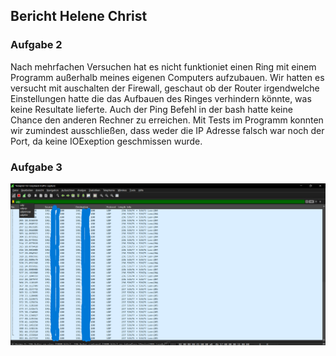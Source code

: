 ## Bericht Helene Christ

### Aufgabe 2
Nach mehrfachen Versuchen hat es nicht funktioniet einen Ring mit einem Programm außerhalb meines eigenen Computers aufzubauen. 
Wir hatten es versucht mit auschalten der Firewall, geschaut ob der Router irgendwelche Einstellungen hatte die das Aufbauen des Ringes verhindern könnte, was keine Resultate lieferte. Auch der Ping Befehl in der bash hatte keine Chance den anderen Rechner zu erreichen.
Mit Tests im Programm konnten wir zumindest ausschließen, dass weder die IP Adresse falsch war noch der Port, da keine IOExeption geschmissen wurde. 

### Aufgabe 3

![Screenshot_Wireshark](./WIresharkMitschnitt.png)
